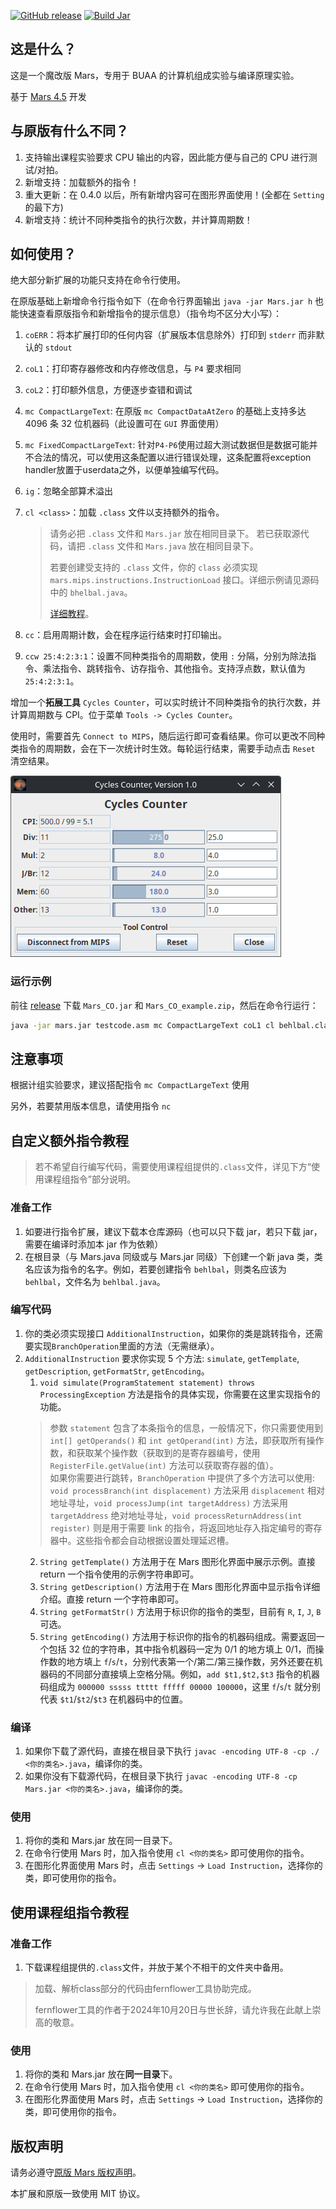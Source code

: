 [![GitHub release](https://img.shields.io/github/release/Toby-Shi-cloud/Mars-with-BUAA-CO-extension.svg)](https://GitHub.com/Toby-Shi-cloud/Mars-with-BUAA-CO-extension/releases/)
[![Build Jar](https://github.com/Toby-Shi-cloud/Mars-with-BUAA-CO-extension/actions/workflows/build.yml/badge.svg)](https://github.com/Toby-Shi-cloud/Mars-with-BUAA-CO-extension/actions/workflows/build.yml)

## 这是什么？

这是一个魔改版 Mars，专用于 BUAA 的计算机组成实验与编译原理实验。

基于 [Mars 4.5](http://courses.missouristate.edu/KenVollmar/MARS/) 开发

## 与原版有什么不同？

1. 支持输出课程实验要求 CPU 输出的内容，因此能方便与自己的 CPU 进行测试/对拍。
2. 新增支持：加载额外的指令！
3. 重大更新：在 0.4.0 以后，所有新增内容可在图形界面使用！(全都在 `Setting` 的最下方)
4. 新增支持：统计不同种类指令的执行次数，并计算周期数！

## 如何使用？

绝大部分新扩展的功能只支持在命令行使用。

在原版基础上新增命令行指令如下（在命令行界面输出 `java -jar Mars.jar h` 也能快速查看原版指令和新增指令的提示信息）（指令均不区分大小写）：

1. `coERR`：将本扩展打印的任何内容（扩展版本信息除外）打印到 `stderr` 而非默认的 `stdout`
2. `coL1`：打印寄存器修改和内存修改信息，与 `P4` 要求相同
3. `coL2`：打印额外信息，方便逐步查错和调试
4. `mc CompactLargeText`: 在原版 `mc CompactDataAtZero` 的基础上支持多达 $4096$ 条 $32$ 位机器码（此设置可在 `GUI` 界面使用）
5. `mc FixedCompactLargeText`: 针对`P4-P6`使用过超大测试数据但是数据可能并不合法的情况，可以使用这条配置以进行错误处理，这条配置将exception handler放置于userdata之外，以便单独编写代码。
6. `ig`：忽略全部算术溢出
7. `cl <class>`：加载 `.class` 文件以支持额外的指令。
   > 请务必把 `.class` 文件和 `Mars.jar` 放在相同目录下。
   > 若已获取源代码，请把 `.class` 文件和 `Mars.java` 放在相同目录下。
   > 
   > 若要创建受支持的 `.class` 文件，你的 `class` 必须实现 `mars.mips.instructions.InstructionLoad` 接口。详细示例请见源码中的 `bhelbal.java`。
   >
   > [详细教程](#自定义额外指令教程)。

8. `cc`：启用周期计数，会在程序运行结束时打印输出。
9. `ccw 25:4:2:3:1`：设置不同种类指令的周期数，使用 `:` 分隔，分别为除法指令、乘法指令、跳转指令、访存指令、其他指令。支持浮点数，默认值为 `25:4:2:3:1`。

增加一个**拓展工具** `Cycles Counter`，可以实时统计不同种类指令的执行次数，并计算周期数与 CPI。位于菜单 `Tools -> Cycles Counter`。

使用时，需要首先 `Connect to MIPS`，随后运行即可查看结果。你可以更改不同种类指令的周期数，会在下一次统计时生效。每轮运行结束，需要手动点击 `Reset` 清空结果。

![运行示例](images/CyclesCounter.png)


### 运行示例

前往 [release](https://GitHub.com/Toby-Shi-cloud/Mars-with-BUAA-CO-extension/releases/) 下载 `Mars_CO.jar` 和 `Mars_CO_example.zip`，然后在命令行运行：

```sh
java -jar mars.jar testcode.asm mc CompactLargeText coL1 cl behlbal.class ig
```

## 注意事项

根据计组实验要求，建议搭配指令 `mc CompactLargeText` 使用

另外，若要禁用版本信息，请使用指令 `nc`

## 自定义额外指令教程
> 若不希望自行编写代码，需要使用课程组提供的`.class`文件，详见下方“使用课程组指令”部分说明。
### 准备工作

1. 如要进行指令扩展，建议下载本仓库源码（也可以只下载 jar，若只下载 jar，需要在编译时添加本 jar 作为依赖）
2. 在根目录（与 Mars.java 同级或与 Mars.jar 同级）下创建一个新 java 类，类名应该为指令的名字。例如，若要创建指令 `behlbal`，则类名应该为 `behlbal`，文件名为 `behlbal.java`。

### 编写代码

1. 你的类必须实现接口 `AdditionalInstruction`，如果你的类是跳转指令，还需要实现`BranchOperation`里面的方法（无需继承）。
2. `AdditionalInstruction` 要求你实现 5 个方法: `simulate`, `getTemplate`, `getDescription`, `getFormatStr`, `getEncoding`。
   1. `void simulate(ProgramStatement statement) throws ProcessingException` 方法是指令的具体实现，你需要在这里实现指令的功能。
    > 参数 `statement` 包含了本条指令的信息，一般情况下，你只需要使用到 `int[] getOperands()` 和 `int getOperand(int)` 方法，即获取所有操作数，和获取某个操作数（获取到的是寄存器编号，使用 `RegisterFile.getValue(int)` 方法可以获取寄存器的值）。  
    > 如果你需要进行跳转，`BranchOperation` 中提供了多个方法可以使用: `void processBranch(int displacement)` 方法采用 `displacement` 相对地址寻址，`void processJump(int targetAddress)` 方法采用 `targetAddress` 绝对地址寻址，`void processReturnAddress(int register)` 则是用于需要 link 的指令，将返回地址存入指定编号的寄存器中。这些指令都会自动根据设置处理延迟槽。
   2. `String getTemplate()` 方法用于在 Mars 图形化界面中展示示例。直接 return 一个指令使用的示例字符串即可。
   3. `String getDescription()` 方法用于在 Mars 图形化界面中显示指令详细介绍。直接 return 一个字符串即可。
   4. `String getFormatStr()` 方法用于标识你的指令的类型，目前有 `R`, `I`, `J`, `B` 可选。
   5. `String getEncoding()` 方法用于标识你的指令的机器码组成。需要返回一个包括 32 位的字符串，其中指令机器码一定为 0/1 的地方填上 0/1，而操作数的地方填上 `f`/`s`/`t`，分别代表第一个/第二/第三操作数，另外还要在机器码的不同部分直接填上空格分隔。例如，`add $t1,$t2,$t3` 指令的机器码组成为 `000000 sssss ttttt fffff 00000 100000`，这里 `f`/`s`/`t` 就分别代表 `$t1`/`$t2`/`$t3` 在机器码中的位置。

### 编译

1. 如果你下载了源代码，直接在根目录下执行 `javac -encoding UTF-8 -cp ./ <你的类名>.java`，编译你的类。
2. 如果你没有下载源代码，在根目录下执行 `javac -encoding UTF-8 -cp Mars.jar <你的类名>.java`，编译你的类。

### 使用

1. 将你的类和 Mars.jar 放在同一目录下。
2. 在命令行使用 Mars 时，加入指令使用 `cl <你的类名>` 即可使用你的指令。
3. 在图形化界面使用 Mars 时，点击 `Settings` -> `Load Instruction`，选择你的类，即可使用你的指令。

## 使用课程组指令教程

### 准备工作
1. 下载课程组提供的`.class`文件，并放于某个不相干的文件夹中备用。

> 加载、解析class部分的代码由fernflower工具协助完成。
> 
> fernflower工具的作者于2024年10月20日与世长辞，请允许我在此献上崇高的敬意。

### 使用

1. 将你的类和 Mars.jar 放在**同一目录**下。
2. 在命令行使用 Mars 时，加入指令使用 `cl <你的类名>` 即可使用你的指令。
3. 在图形化界面使用 Mars 时，点击 `Settings` -> `Load Instruction`，选择你的类，即可使用你的指令。

## 版权声明

请务必遵守[原版 Mars 版权声明](MARSlicense.txt)。

本扩展和原版一致使用 MIT 协议。
